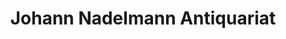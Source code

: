 ---
title: "Johann Nadelmann Antiquariat"
url: /berlin/johann-nadelmann-antiquariat/
shop: Bücher
---